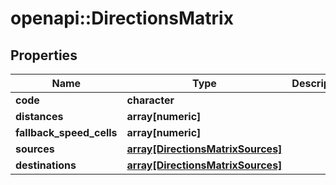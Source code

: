 # openapi::DirectionsMatrix

## Properties
Name | Type | Description | Notes
------------ | ------------- | ------------- | -------------
**code** | **character** |  | [optional] 
**distances** | **array[numeric]** |  | [optional] 
**fallback_speed_cells** | **array[numeric]** |  | [optional] 
**sources** | [**array[DirectionsMatrixSources]**](directions_matrix_sources.md) |  | [optional] 
**destinations** | [**array[DirectionsMatrixSources]**](directions_matrix_sources.md) |  | [optional] 


